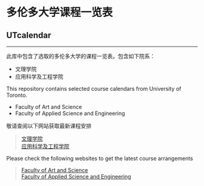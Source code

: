 # 多伦多大学课程一览表
## UTcalendar

***

此库中包含了选取的多伦多大学的课程一览表。包含如下院系：
  * 文理学院
  * 应用科学及工程学院
 
This repository contains selected course calendars from University of Toronto.
  * Faculty of Art and Science
  * Faculty of Applied Science and Engineering

敬请查阅以下网站获取最新课程安排
  > [文理学院](https://fas.calendar.utoronto.ca) <br>
  > [应用科学及工程学院](https://undergrad.engineering.utoronto.ca/academics-registration/academic-calendar/)
 
Please check the following websites to get the latest course arrangements
  > [Faculty of Art and Science](https://fas.calendar.utoronto.ca) <br>
  > [Faculty of Applied Science and Engineering](https://undergrad.engineering.utoronto.ca/academics-registration/academic-calendar/)
